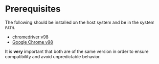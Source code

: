 # Prerequisites

The following should be installed on the host system and be in the system `PATH`.

* [chromedriver v98](https://chromedriver.storage.googleapis.com/98.0.4758.48/chromedriver_linux64.zip)
* [Google Chrome v98](https://www.google.com/chrome/)

It is **very** important that both are of the same version in order to ensure
compatibility and avoid unpredictable behavior.
